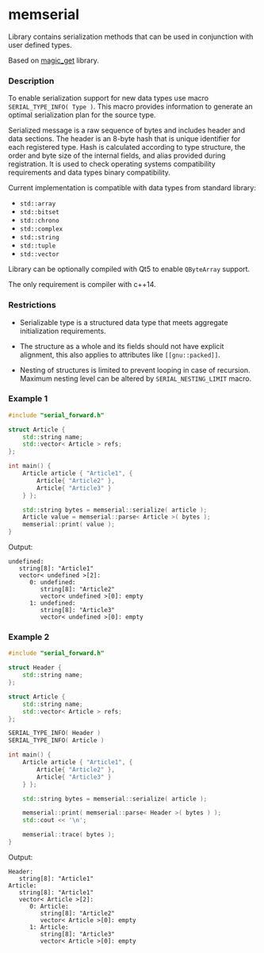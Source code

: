 # memserial
Library contains serialization methods that can be used in conjunction with user defined types.

Based on [magic_get](https://github.com/apolukhin/magic_get.git) library.

### Description
To enable serialization support for new data types use macro `SERIAL_TYPE_INFO( Type )`.
This macro provides information to generate an optimal serialization plan for the source type.

Serialized message is a raw sequence of bytes and includes header and data sections. 
The header is an 8-byte hash that is unique identifier for each registered type.
Hash is calculated according to type structure, the order and byte size of the internal fields, and alias provided during registration.
It is used to check operating systems compatibility requirements and data types binary compatibility.

Current implementation is compatible with data types from standard library:
* `std::array`
* `std::bitset`
* `std::chrono`
* `std::complex`
* `std::string`
* `std::tuple`
* `std::vector`

Library can be optionally compiled with Qt5 to enable `QByteArray` support.

The only requirement is compiler with c++14. 

### Restrictions
* Serializable type is a structured data type that meets aggregate initialization requirements. 

* The structure as a whole and its fields should not have explicit alignment, this also applies to attributes like `[[gnu::packed]]`.

* Nesting of structures is limited to prevent looping in case of recursion. Maximum nesting level can be altered by `SERIAL_NESTING_LIMIT` macro.

### Example 1
```c++
#include "serial_forward.h"

struct Article {
    std::string name;
    std::vector< Article > refs;
};

int main() {
    Article article { "Article1", {
        Article{ "Article2" },
        Article{ "Article3" }
    } };

    std::string bytes = memserial::serialize( article );
    Article value = memserial::parse< Article >( bytes );
    memserial::print( value );
}
```
Output:
```
undefined: 
   string[8]: "Article1"
   vector< undefined >[2]: 
      0: undefined: 
         string[8]: "Article2"
         vector< undefined >[0]: empty
      1: undefined: 
         string[8]: "Article3"
         vector< undefined >[0]: empty
```

### Example 2
```c++
#include "serial_forward.h"

struct Header {
    std::string name;
};

struct Article {
    std::string name;
    std::vector< Article > refs;
};

SERIAL_TYPE_INFO( Header )
SERIAL_TYPE_INFO( Article )

int main() {
    Article article { "Article1", {
        Article{ "Article2" },
        Article{ "Article3" }
    } };

    std::string bytes = memserial::serialize( article );

    memserial::print( memserial::parse< Header >( bytes ) );
    std::cout << '\n';

    memserial::trace( bytes );
}
```
Output:
```
Header: 
   string[8]: "Article1"
Article: 
   string[8]: "Article1"
   vector< Article >[2]: 
      0: Article: 
         string[8]: "Article2"
         vector< Article >[0]: empty
      1: Article: 
         string[8]: "Article3"
         vector< Article >[0]: empty
```
